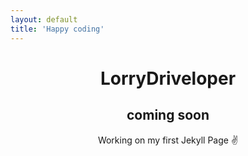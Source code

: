 ```yaml
---
layout: default
title: 'Happy coding'
---
```


<header>
  <div class="h-screen w-full bg-right bg-cover"
    style="background-image: url({{site.baseurl}}/assets/img/lorry.jpg)">
    <div class="flex items-center justify-center w-full h-full bg-gray-900 bg-opacity-50 py-12">
      <div class="text-center">
        <div class="container px-4 mx-auto">
          <div class="max-w-4xl mx-auto text-center">
            <h1 class="text-red-600 lg:text-8xl text-5xl tracking-wide title-font">LorryDriveloper</h1>
            <h2 class="mt-8 mb-6 text-4xl lg:text-5xl font-bold text-gray-100">coming soon</h2>
            <p class="max-w-3xl mx-auto mb-10 text-lg text-gray-300">
              Working on my first Jekyll Page ✌️
            </p>
          </div>
        </div>
      </div>
    </div>
  </div>
</header>
